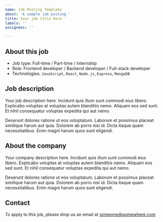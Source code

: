 ```yaml
---
name: Job Posting Template
about: 'A sample job posting '
title: Your job title here
labels: ''
assignees: ''

---
```


## About this job

- Job type: Full-time / Part-time / Internship
- Role: Frontend developer / Backend developer / Full-stack developer
- Technologies: `JavaScript`, `React`, `Node.js`, `Express`, `MongoDB`

## Job description

Your job description here. Incidunt quis illum sunt commodi eius libero. Explicabo voluptas at voluptas autem blanditiis nemo. Aliquam eos sed sunt. Et nihil consequatur voluptas expedita qui aut nemo.

Deserunt dolores ratione ut eos voluptatum. Laborum et possimus placeat similique harum aut quia. Dolorem ab porro nisi id. Dicta itaque quam necessitatibus. Enim magni harum quos sunt eligendi.

## About the company

Your company description here. Incidunt quis illum sunt commodi eius libero. Explicabo voluptas at voluptas autem blanditiis nemo. Aliquam eos sed sunt. Et nihil consequatur voluptas expedita qui aut nemo.

Deserunt dolores ratione ut eos voluptatum. Laborum et possimus placeat similique harum aut quia. Dolorem ab porro nisi id. Dicta itaque quam necessitatibus. Enim magni harum quos sunt eligendi. 

## Contact 

To apply to this job, please drop us an email at someone@somewhere.com
